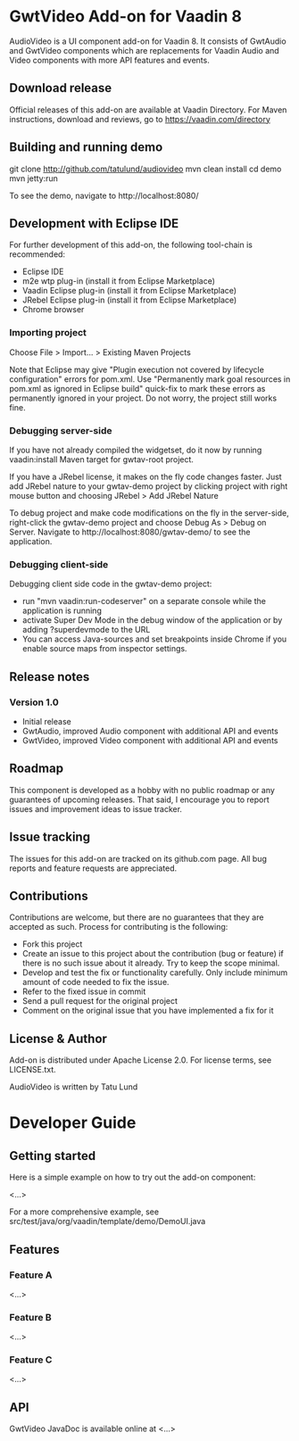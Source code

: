 # GwtVideo Add-on for Vaadin 8

AudioVideo is a UI component add-on for Vaadin 8. It consists of GwtAudio and GwtVideo components which are replacements
for Vaadin Audio and Video components with more API features and events.

## Download release

Official releases of this add-on are available at Vaadin Directory. For Maven instructions, download and reviews, go to https://vaadin.com/directory

## Building and running demo

git clone http://github.com/tatulund/audiovideo
mvn clean install
cd demo
mvn jetty:run

To see the demo, navigate to http://localhost:8080/

## Development with Eclipse IDE

For further development of this add-on, the following tool-chain is recommended:
- Eclipse IDE
- m2e wtp plug-in (install it from Eclipse Marketplace)
- Vaadin Eclipse plug-in (install it from Eclipse Marketplace)
- JRebel Eclipse plug-in (install it from Eclipse Marketplace)
- Chrome browser

### Importing project

Choose File > Import... > Existing Maven Projects

Note that Eclipse may give "Plugin execution not covered by lifecycle configuration" errors for pom.xml. Use "Permanently mark goal resources in pom.xml as ignored in Eclipse build" quick-fix to mark these errors as permanently ignored in your project. Do not worry, the project still works fine. 

### Debugging server-side

If you have not already compiled the widgetset, do it now by running vaadin:install Maven target for gwtav-root project.

If you have a JRebel license, it makes on the fly code changes faster. Just add JRebel nature to your gwtav-demo project by clicking project with right mouse button and choosing JRebel > Add JRebel Nature

To debug project and make code modifications on the fly in the server-side, right-click the gwtav-demo project and choose Debug As > Debug on Server. Navigate to http://localhost:8080/gwtav-demo/ to see the application.

### Debugging client-side

Debugging client side code in the gwtav-demo project:
  - run "mvn vaadin:run-codeserver" on a separate console while the application is running
  - activate Super Dev Mode in the debug window of the application or by adding ?superdevmode to the URL
  - You can access Java-sources and set breakpoints inside Chrome if you enable source maps from inspector settings.
 
## Release notes

### Version 1.0
- Initial release
- GwtAudio, improved Audio component with additional API and events
- GwtVideo, improved Video component with additional API and events

## Roadmap

This component is developed as a hobby with no public roadmap or any guarantees of upcoming releases. That said, I encourage you to report issues and improvement ideas to issue tracker.

## Issue tracking

The issues for this add-on are tracked on its github.com page. All bug reports and feature requests are appreciated. 

## Contributions

Contributions are welcome, but there are no guarantees that they are accepted as such. Process for contributing is the following:
- Fork this project
- Create an issue to this project about the contribution (bug or feature) if there is no such issue about it already. Try to keep the scope minimal.
- Develop and test the fix or functionality carefully. Only include minimum amount of code needed to fix the issue.
- Refer to the fixed issue in commit
- Send a pull request for the original project
- Comment on the original issue that you have implemented a fix for it

## License & Author

Add-on is distributed under Apache License 2.0. For license terms, see LICENSE.txt.

AudioVideo is written by Tatu Lund

# Developer Guide

## Getting started

Here is a simple example on how to try out the add-on component:

<...>

For a more comprehensive example, see src/test/java/org/vaadin/template/demo/DemoUI.java

## Features

### Feature A

<...>

### Feature B

<...>

### Feature C

<...>

## API

GwtVideo JavaDoc is available online at <...>
